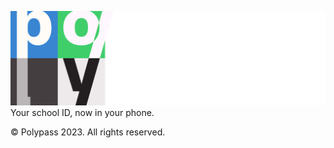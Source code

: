 ![Polypass.](brand-resources/SVG/polypass_wordmarkwhite.svg)
Your school ID, now in your phone.

© Polypass 2023. All rights reserved.
